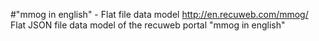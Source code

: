 #"mmog in english" - Flat file data model
http://en.recuweb.com/mmog/
Flat JSON file data model of the recuweb portal "mmog in english"
